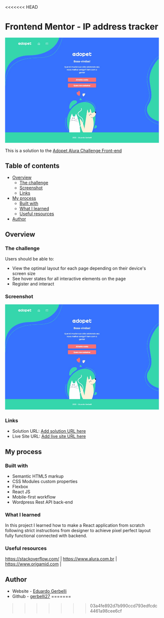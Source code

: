 <<<<<<< HEAD
# Frontend Mentor - IP address tracker

![Design preview for the Adopet Alura Challenge Front-end](./public/images/screenshot.jpg)

This is a solution to the [Adopet Alura Challenge Front-end](https://www.alura.com.br/)

## Table of contents

- [Overview](#overview)
  - [The challenge](#the-challenge)
  - [Screenshot](#screenshot)
  - [Links](#links)
- [My process](#my-process)
  - [Built with](#built-with)
  - [What I learned](#what-i-learned)
  - [Useful resources](#useful-resources)
- [Author](#author)

## Overview

### The challenge

Users should be able to:

- View the optimal layout for each page depending on their device's screen size
- See hover states for all interactive elements on the page
- Register and interact

### Screenshot

![](./public/images/screenshot.jpg)

### Links

- Solution URL: [Add solution URL here](https://github.com/gerbelli27/adopet)
- Live Site URL: [Add live site URL here](http://adopet.x10.mx/)

## My process

### Built with

- Semantic HTML5 markup
- CSS Modules custom properties
- Flexbox
- React JS
- Mobile-first workflow
- Wordpress Rest API back-end

### What I learned

In this project I learned how to make a React application from scratch following strict instructions from designer to achieve pixel perfect layout fully functional connected with backend.

### Useful resources

https://stackoverflow.com/ |
https://www.alura.com.br |
https://www.origamid.com |

## Author

- Website - [Eduardo Gerbelli](https://www.linkedin.com/in/eduardogerbelli/)
- Github - [gerbelli27](https://github.com/gerbelli27)
=======

>>>>>>> 03a4fe892d7b990ccd793edfcdc4461a98cee6cf
